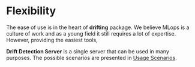 # Flexibility

The ease of use is in the heart of **drifting** package. We believe MLops
is a culture of work and as a young field it still requires a lot of expertise.
However, providing the easiest tools,

**Drift Detection Server** is a single server that can be used in many purposes.
The possible scenarios are presented in [Usage Scenarios]().
